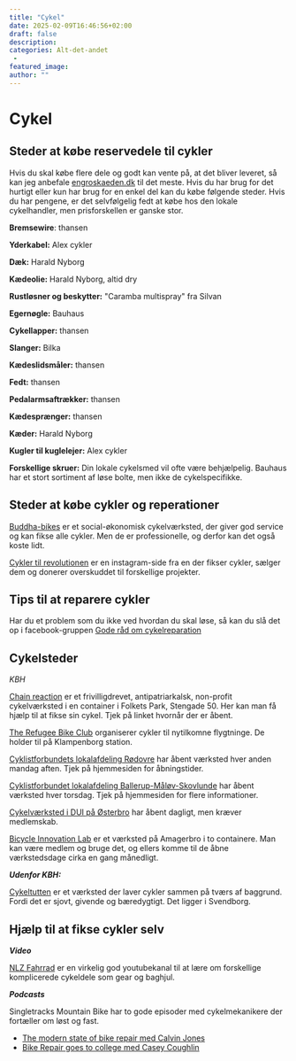 ```yaml
---
title: "Cykel"
date: 2025-02-09T16:46:56+02:00
draft: false
description:
categories: Alt-det-andet
 -
featured_image:
author: ""
---
```

# Cykel

## Steder at købe reservedele til cykler
Hvis du skal købe flere dele og godt kan vente på, at det bliver leveret, så kan jeg anbefale [engroskaeden.dk](https://engroskaeden.dk) til det meste. Hvis du har brug for det hurtigt eller kun har brug for en enkel del kan du købe følgende steder. Hvis du har pengene, er det selvfølgelig fedt at købe hos den lokale cykelhandler, men prisforskellen er ganske stor.

**Bremsewire**: thansen

**Yderkabel:** Alex cykler

**Dæk:** Harald Nyborg

**Kædeolie:** Harald Nyborg, altid dry

**Rustløsner og beskytter:** "Caramba multispray" fra Silvan

**Egernøgle:** Bauhaus

**Cykellapper:** thansen

**Slanger:** Bilka

**Kædeslidsmåler:** thansen

**Fedt:** thansen

**Pedalarmsaftrækker:** thansen

**Kædesprænger:** thansen

**Kæder:** Harald Nyborg

**Kugler til kuglelejer:** Alex cykler

**Forskellige skruer:** Din lokale cykelsmed vil ofte være behjælpelig. Bauhaus har et stort sortiment af løse bolte, men ikke de cykelspecifikke.

## Steder at købe cykler og reperationer
[Buddha-bikes](https://www.buddhabikes.dk/) er et social-økonomisk cykelværksted, der giver god service og kan fikse alle cykler. Men de er professionelle, og derfor kan det også koste lidt.

[Cykler til revolutionen](https://www.instagram.com/cyklertilrevolutionen/) er en instagram-side fra en der fikser cykler, sælger dem og donerer overskuddet til forskellige projekter.

## Tips til at reparere cykler
Har du et problem som du ikke ved hvordan du skal løse, så kan du slå det op i facebook-gruppen [Gode råd om cykelreparation](https://www.facebook.com/groups/163206960525620)

## Cykelsteder
*KBH*

[Chain reaction](https://chain-reaction.bike/) er et frivilligdrevet, antipatriarkalsk, non-profit cykelværksted i en container i Folkets Park, Stengade 50. Her kan man få hjælp til at fikse sin cykel. Tjek på linket hvornår der er åbent.

[The Refugee Bike Club](https://refugeebicycleclub.umso.co/) organiserer cykler til nytilkomne flygtninge. De holder til på Klampenborg station.

[Cyklistforbundets lokalafdeling Rødovre](https://www.cyklistforbundet.dk/frivilligportalen/afdelinger/roedovre/vaerksted) har åbent værksted hver anden mandag aften. Tjek på hjemmesiden for åbningstider.

[Cyklistforbundet lokalafdeling Ballerup-Måløv-Skovlunde](https://www.cyklistforbundet.dk/frivilligportalen/afdelinger/ballerup-maaloev-skovlunde/vaerkstedet) har åbent værksted hver torsdag. Tjek på hjemmesiden for flere informationer.

[Cykelværksted i DUI på Østerbro](https://www.dui.dk/osterbro/cykelvaerksted/) har åbent dagligt, men kræver medlemskab.

[Bicycle Innovation Lab](https://bicycleinnovationlab.dk/) er et værksted på Amagerbro i to containere. Man kan være medlem og bruge det, og ellers komme til de åbne værkstedsdage cirka en gang månedligt.

***Udenfor KBH:***

[Cykeltutten](https://cykeltutten.dk/) er et værksted der laver cykler sammen på tværs af baggrund. Fordi det er sjovt, givende og bæredygtigt. Det ligger i Svendborg.

## Hjælp til at fikse cykler selv
***Video***

[NLZ Fahrrad](https://www.youtube.com/@nlz.fahrrad) er en virkelig god youtubekanal til at lære om forskellige komplicerede cykeldele som gear og baghjul.

***Podcasts***

Singletracks Mountain Bike har to gode episoder med cykelmekanikere der fortæller om løst og fast.
- [The modern state of bike repair med Calvin Jones](https://www.singletracks.com/mtb-gear/the-modern-state-of-bike-repair-according-to-calvin-jones/)
- [Bike Repair goes to college med Casey Coughlin](https://www.singletracks.com/community/bike-repair-goes-to-college-in-minnesota/)
